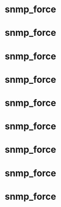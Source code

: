 # snmp_force
# snmp_force
# snmp_force
# snmp_force
# snmp_force
# snmp_force
# snmp_force
# snmp_force
# snmp_force
